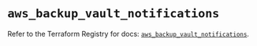 # `aws_backup_vault_notifications`

Refer to the Terraform Registry for docs: [`aws_backup_vault_notifications`](https://registry.terraform.io/providers/hashicorp/aws/5.71.0/docs/resources/backup_vault_notifications).
